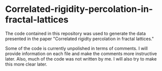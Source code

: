 # Correlated-rigidity-percolation-in-fractal-lattices

The code contained in this repository was used to generate the data presented in the paper "Correlated rigidty percolation in fractal lattices."

Some of the code is currently unpolished in terms of comments. I will provide information on each file and make the comments more instructive later. Also, much of the code was not written by me. I will also try to make this more clear later. 
